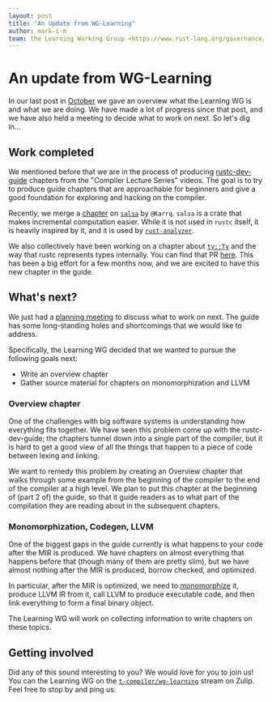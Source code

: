 ```yaml
---
layout: post
title: "An Update from WG-Learning"
author: mark-i-m
team: the Learning Working Group <https://www.rust-lang.org/governance/teams/compiler#wg-learning>
---
```


# An update from WG-Learning

In our last post in [October][oct] we gave an overview what the Learning WG is
and what we are doing. We have made a lot of progress since that post, and we
have also held a meeting to decide what to work on next. So let's dig in...

## Work completed

We mentioned before that we are in the process of producing [rustc-dev-guide][rg]
chapters from the "Compiler Lecture Series" videos. The goal is to try to
produce guide chapters that are approachable for beginners and give a good
foundation for exploring and hacking on the compiler.

Recently, we merge a [chapter][salsach] on [`salsa`][salsa] by `@Karrq`.
`salsa` is a crate that makes incremental computation easier. While it is not
used in `rustc` itself, it is heavily inspired by it, and it is used by
[`rust-analyzer`][ra].

We also collectively have been working on a chapter about [`ty::Ty`][ty] and
the way that rustc represents types internally. You can find that PR
[here][typr]. This has been a big effort for a few months now, and we are excited
to have this new chapter in the guide.

## What's next?

We just had a [planning meeting][meeting] to discuss what to work on next. The
guide has some long-standing holes and shortcomings that we would like to address.

Specifically, the Learning WG decided that we wanted to pursue the following goals next:
- Write an overview chapter
- Gather source material for chapters on monomorphization and LLVM

### Overview chapter

One of the challenges with big software systems is understanding how everything
fits together. We have seen this problem come up with the rustc-dev-guide; the chapters
tunnel down into a single part of the compiler, but it is hard to get a good
view of all the things that happen to a piece of code between lexing and linking.

We want to remedy this problem by creating an Overview chapter that walks
through some example from the beginning of the compiler to the end of the
compiler at a high level.  We plan to put this chapter at the beginning of
(part 2 of) the guide, so that it guide readers as to what part of the
compilation they are reading about in the subsequent chapters.

### Monomorphization, Codegen, LLVM

One of the biggest gaps in the guide currently is what happens to your code
after the MIR is produced. We have chapters on almost everything that happens
before that (though many of them are pretty slim), but we have almost nothing
after the MIR is produced, borrow checked, and optimized.

In particular, after the MIR is optimized, we need to [monomorphize][glos] it,
produce LLVM IR from it, call LLVM to produce executable code, and then link
everything to form a final binary object.

The Learning WG will work on collecting information to write chapters on these
topics.

## Getting involved

Did any of this sound interesting to you? We would love for you to join us! You
can the Learning WG on the [`t-compiler/wg-learning`][zulip] stream on Zulip.
Feel free to stop by and ping us.


[oct]: https://blog.rust-lang.org/inside-rust/2019/10/28/rustc-learning-working-group-introduction.html
[rg]: https://rustc-dev-guide.rust-lang.org/
[salsa]: https://crates.io/crates/salsa
[salsach]: https://rustc-dev-guide.rust-lang.org/salsa.html
[ra]: https://github.com/rust-analyzer/rust-analyzer
[ty]: https://doc.rust-lang.org/nightly/nightly-rustc/rustc/ty/type.Ty.html
[typr]: https://github.com/rust-lang/rustc-dev-guide/pull/530
[meeting]: https://rust-lang.zulipchat.com/#narrow/stream/196385-t-compiler.2Fwg-learning/topic/planning.20meeting
[glos]: https://rustc-dev-guide.rust-lang.org/appendix/glossary.html
[zulip]: https://rust-lang.zulipchat.com/#narrow/stream/196385-t-compiler.2Fwg-learning
